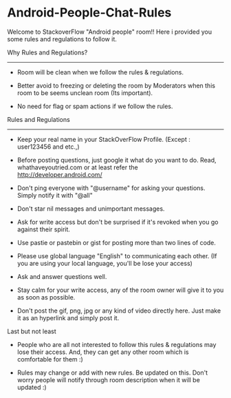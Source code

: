 Android-People-Chat-Rules
=========================


Welcome to StackoverFlow "Android people" room!! Here i provided you some rules and regulations to follow it.

Why Rules and Regulations?

-------------------------------------

- Room will be clean when we follow the rules & regulations.

- Better avoid to freezing or deleting the room by Moderators when this room to be seems unclean room (Its important).

- No need for flag or spam actions if we follow the rules.

Rules and Regulations

-----------------------------

- Keep your real name in your StackOverFlow Profile. (Except : user123456 and etc.,)

- Before posting questions, just google it what do you want to do. Read, whathaveyoutried.com  or at least refer the http://developer.android.com/

- Don't ping everyone with "@username" for asking your questions. Simply notify it with "@all"

- Don't star nil messages and unimportant messages.

- Ask for write access but don't be surprised if it's revoked when you go against their spirit.

- Use pastie or pastebin or gist for posting more than two lines of code.

- Please use global language "English" to communicating each other. (If you are using your local language, you'll be lose your access)

- Ask and answer questions well.

- Stay calm for your write access, any of the room owner will give it to you as soon as possible.

- Don't post the gif, png, jpg or any kind of video directly here. Just make it as an hyperlink and simply post it.

Last but not least

- People who are all not interested to follow this rules & regulations may lose their access. And, they can  get any other room which is comfortable for them :)

- Rules may change or add with new rules. Be updated on this. Don't worry people will notify through room description when it will be updated :)
